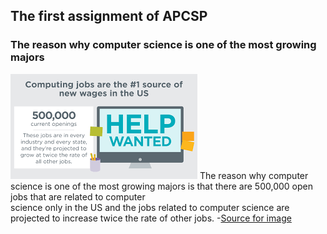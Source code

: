 ## The first assignment of APCSP

### The reason why computer science is one of the most growing majors
![stats_image](https://github.com/taism-ap/first-apcsp-assignment-jeed123456789/blob/master/download.png)
  The reason why computer science is one of the most growing majors is that there are 500,000 open jobs that are related to computer  
  science only in the US and the jobs related to computer science are projected to increase twice the rate of other jobs.
  -[Source for image](https://code.org/promote)
